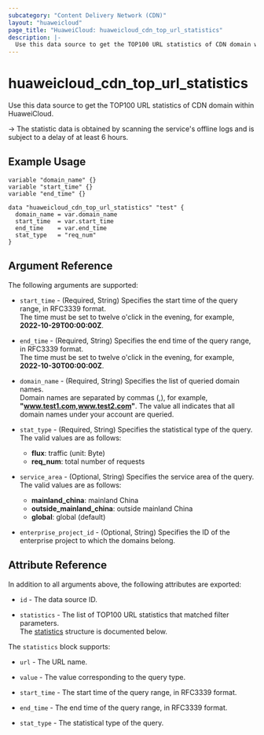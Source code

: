 ```yaml
---
subcategory: "Content Delivery Network (CDN)"
layout: "huaweicloud"
page_title: "HuaweiCloud: huaweicloud_cdn_top_url_statistics"
description: |-
  Use this data source to get the TOP100 URL statistics of CDN domain within HuaweiCloud.
---
```


# huaweicloud_cdn_top_url_statistics

Use this data source to get the TOP100 URL statistics of CDN domain within HuaweiCloud.

-> The statistic data is obtained by scanning the service's offline logs and is subject
   to a delay of at least 6 hours.

## Example Usage

```hcl
variable "domain_name" {}
variable "start_time" {}
variable "end_time" {}

data "huaweicloud_cdn_top_url_statistics" "test" {
  domain_name = var.domain_name
  start_time  = var.start_time
  end_time    = var.end_time
  stat_type   = "req_num"
}
```

## Argument Reference

The following arguments are supported:

* `start_time` - (Required, String) Specifies the start time of the query range, in RFC3339 format.  
  The time must be set to twelve o'click in the evening, for example, **2022-10-29T00:00:00Z**.

* `end_time` - (Required, String) Specifies the end time of the query range, in RFC3339 format.  
  The time must be set to twelve o'click in the evening, for example, **2022-10-30T00:00:00Z**.

* `domain_name` - (Required, String) Specifies the list of queried domain names.  
  Domain names are separated by commas (,), for example, **"www.test1.com,www.test2.com"**.
  The value all indicates that all domain names under your account are queried.

* `stat_type` - (Required, String) Specifies the statistical type of the query.  
  The valid values are as follows:
  + **flux**: traffic (unit: Byte)
  + **req_num**: total number of requests

* `service_area` - (Optional, String) Specifies the service area of the query.  
  The valid values are as follows:
  + **mainland_china**: mainland China
  + **outside_mainland_china**: outside mainland China
  + **global**: global (default)

* `enterprise_project_id` - (Optional, String) Specifies the ID of the enterprise project to which the domains
  belong.

## Attribute Reference

In addition to all arguments above, the following attributes are exported:

* `id` - The data source ID.

* `statistics` - The list of TOP100 URL statistics that matched filter parameters.  
  The [statistics](#cdn_top_url_statistics) structure is documented below.

<a name="cdn_top_url_statistics"></a>
The `statistics` block supports:

* `url` - The URL name.

* `value` - The value corresponding to the query type.

* `start_time` - The start time of the query range, in RFC3339 format.

* `end_time` - The end time of the query range, in RFC3339 format.

* `stat_type` - The statistical type of the query.
